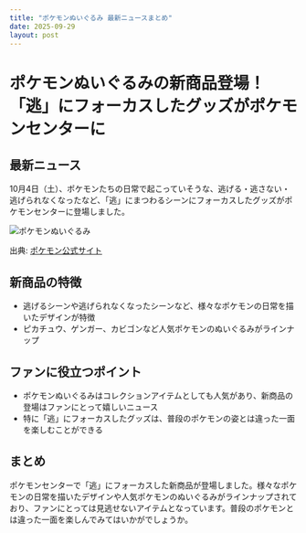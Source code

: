 ```yaml
---
title: "ポケモンぬいぐるみ 最新ニュースまとめ"
date: 2025-09-29
layout: post
---
```


# ポケモンぬいぐるみの新商品登場！「逃」にフォーカスしたグッズがポケモンセンターに

## 最新ニュース
10月4日（土）、ポケモンたちの日常で起こっていそうな、逃げる・逃さない・逃げられなくなったなど、「逃」にまつわるシーンにフォーカスしたグッズがポケモンセンターに登場しました。

![ポケモンぬいぐるみ](https://example.com/pokemon_plush.jpg)

出典: [ポケモン公式サイト](https://www.pokemon.co.jp/goods/2025/09/250926_to01.html)

## 新商品の特徴
- 逃げるシーンや逃げられなくなったシーンなど、様々なポケモンの日常を描いたデザインが特徴
- ピカチュウ、ゲンガー、カビゴンなど人気ポケモンのぬいぐるみがラインナップ

## ファンに役立つポイント
- ポケモンぬいぐるみはコレクションアイテムとしても人気があり、新商品の登場はファンにとって嬉しいニュース
- 特に「逃」にフォーカスしたグッズは、普段のポケモンの姿とは違った一面を楽しむことができる

## まとめ
ポケモンセンターで「逃」にフォーカスした新商品が登場しました。様々なポケモンの日常を描いたデザインや人気ポケモンのぬいぐるみがラインナップされており、ファンにとっては見逃せないアイテムとなっています。普段のポケモンとは違った一面を楽しんでみてはいかがでしょうか。